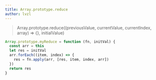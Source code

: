 ```yaml
---
title: Array.prototype.reduce
author: lvzl
---
```


> Array.prototype.reduce((previousValue, currentValue, currentIndex, array) => {}, initialValue)

```js
Array.prototype.myReduce = function (fn, initVal) {
  const arr = this
  let res = initVal
  arr.forEach((item, index) => {
    res = fn.apply(arr, [res, item, index, arr])
  })
  return res
}
```
